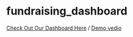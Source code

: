 # fundraising_dashboard
[Check Out Our Dashboard Here](https://imaginative-faun-f671b7.netlify.app/) /
[Demo vedio](https://drive.google.com/file/d/1NKzhEXD0S_6P4S-7soZfWu1AVz0DO5Pd/view?usp=sharing)
